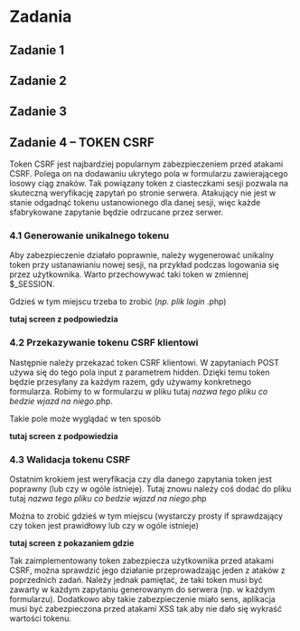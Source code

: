 # Zadania

## Zadanie 1

## Zadanie 2

## Zadanie 3

## Zadanie 4 – TOKEN CSRF

Token CSRF jest najbardziej popularnym zabezpieczeniem przed atakami CSRF. Polega on na dodawaniu ukrytego pola w formularzu zawierającego losowy ciąg znaków. Tak powiązany token z ciasteczkami sesji pozwala na skuteczną weryfikację zapytań po stronie serwera. Atakujący nie jest w stanie odgadnąć tokenu ustanowionego dla danej sesji, więc każde sfabrykowane zapytanie będzie odrzucane przez serwer.

### 4.1 Generowanie unikalnego tokenu

Aby zabezpieczenie działało poprawnie, należy wygenerować unikalny token przy ustanawianiu nowej sesji, na przykład podczas logowania się przez użytkownika. Warto przechowywać taki token w zmiennej $_SESSION.

Gdzieś w tym miejscu trzeba to zrobić (*np. plik login* .php)

**tutaj screen z podpowiedzia**

### 4.2 Przekazywanie tokenu CSRF klientowi

Następnie należy przekazać token CSRF klientowi. W zapytaniach POST używa się do tego pola input z parametrem hidden. Dzięki temu token będzie przesyłany za każdym razem, gdy używamy konkretnego formularza. Robimy to w formularzu w pliku tutaj *nazwa tego pliku co bedzie wjazd na niego*.php. 

Takie pole może wyglądać w ten sposób

**tutaj screen z podpowiedzia**


### 4.3 Walidacja tokenu CSRF

Ostatnim krokiem jest weryfikacja czy dla danego zapytania token jest poprawny (lub czy w ogóle istnieje). Tutaj znowu należy coś dodać do pliku tutaj *nazwa tego pliku co bedzie wjazd na niego*.php

Można to zrobić gdzieś w tym miejscu (wystarczy prosty if sprawdzający czy token jest prawidłowy lub czy w ogóle istnieje)

**tutaj screen z pokazaniem gdzie**

Tak zaimplementowany token zabezpiecza użytkownika przed atakami CSRF, można sprawdzić jego działanie przeprowadzając jeden z ataków z poprzednich zadań. Należy jednak pamiętać, że taki token musi być zawarty w każdym zapytaniu generowanym do serwera (np. w każdym formularzu). Dodatkowo aby takie zabezpieczenie miało sens, aplikacja musi być zabezpieczona przed atakami XSS tak aby nie dało się wykraść wartości tokenu.
